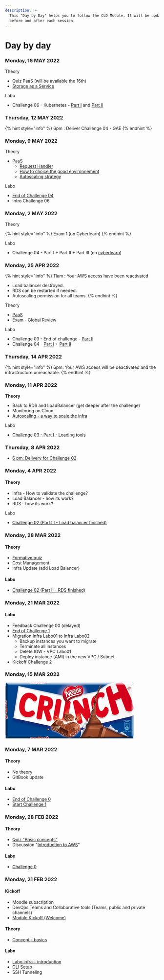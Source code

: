 ```yaml
---
description: >-
  This "Day by Day" helps you to follow the CLD Module. It will be updated
  before and after each session.
---
```


# Day by day

### Monday, 16 MAY 2022

Theory

* Quiz PaaS (will be available the 16th)
* [Storage as a Service](https://cyberlearn.hes-so.ch/pluginfile.php/3796944/mod\_resource/content/6/CLD%20Lc05%20Storage%20as%20a%20service%20and%20NoSQL.pdf)

Labo

* Challenge 06 - Kubernetes - [Part I](challenges/challenge-06/c6-part-i-prerequisites.md) and [Part II](broken-reference)

### Thursday, 12 MAY 2022

{% hint style="info" %}
6pm : Deliver Challenge 04 - GAE
{% endhint %}

### Monday, 9 MAY 2022

Theory

* [PaaS](https://cyberlearn.hes-so.ch/pluginfile.php/3796941/mod\_resource/content/5/CLD%20Lc04%20Platform%20as%20a%20Service.pdf)
  * [Request Handler](https://cyberlearn.hes-so.ch/pluginfile.php/3796941/mod\_resource/content/5/CLD%20Lc04%20Platform%20as%20a%20Service.pdf)
  * [How to choice the good environnement](https://cyberlearn.hes-so.ch/pluginfile.php/3796941/mod\_resource/content/5/CLD%20Lc04%20Platform%20as%20a%20Service.pdf)
  * [Autoscaling strategy](https://cyberlearn.hes-so.ch/pluginfile.php/3796941/mod\_resource/content/5/CLD%20Lc04%20Platform%20as%20a%20Service.pdf)

Labo

* [End of Challenge 04](https://cyberlearn.hes-so.ch/mod/assign/view.php?id=1684948)
* Intro Challenge 06

### Monday, 2 MAY 2022

Theory

{% hint style="info" %}
Exam 1 (on Cyberlearn)
{% endhint %}

Labo

* Challenge 04 - Part I + Part II + Part III (on [cyberlearn](https://cyberlearn.hes-so.ch/mod/assign/view.php?id=1684948))

### Monday, 25 APR 2022

{% hint style="info" %}
11am : Your AWS access have been reactivated

* Load balancer destroyed.
* RDS can be restarted if needed.
* Autoscaling permission for all teams.
{% endhint %}

Theory

* [PaaS](https://cyberlearn.hes-so.ch/pluginfile.php/3796941/mod\_resource/content/5/CLD%20Lc04%20Platform%20as%20a%20Service.pdf)
* [Exam - Global Review](quiz.md)

Labo

* Challenge 03 - End of challenge - [Part II](challenges/challenge-03/c3-part-ii-monitor-and-scale-your-cloud.md)
* Challenge 04 - [Part I](challenges/challenge-04/c4-tutorial/gcp-coupon-for-google-engine.md) + [Part II](broken-reference)

### Thursday, 14 APR 2022

{% hint style="info" %}
6pm: Your AWS access will be deactivated and the infrastructure unreachable.
{% endhint %}

### **Monday, 11 APR 2022**

**Theory**

* Back to RDS and LoadBalancer (get deeper after the challenge)
* Monitoring on Cloud
* [Autoscaling - a way to scale the infra](https://cyberlearn.hes-so.ch/pluginfile.php/3796939/mod\_resource/content/7/CLD%20Lc03%20Scalable%20apps%20on%20IaaS.pdf)

Labo

* [Challenge 03 - Part I - Loading tools](challenges/challenge-03/c3-part-i-loading-tools.md)

### Thursday, 8 APR 2022

* [6 pm: Delivery for Challenge 02](challenges/challenge-02/)

### Monday, 4 APR 2022

#### Theory

* Infra - How to validate the challenge?
* Load Balancer - how its work?
* RDS - how its work?

Labo

* [Challenge 02 (Part III - Load balancer finished)](challenges/challenge-02/c2-part-iii-load-balancer.md)

### Monday, 28 MAR 2022

#### Theory

* [Formative quiz](https://forms.office.com/Pages/ResponsePage.aspx?id=JPdyo7LAoE6r-w64xvhOQJEkRsVIVXJJqNFbAYkuO95UMUZLTzVXNkNHVVlMUjlCSFRLRUozMURCQy4u)
* Cost Management
* Infra Update (add Load Balancer)

#### Labo

* [Challenge 02 (Part II - RDS finished)](challenges/challenge-02/c2-part-ii-rds.md)

### Monday, 21 MAR 2022

#### Labo

* Feedback Challenge 00 (delayed)
* [End of Challenge 1](challenges/challenge-01/)
* Migration Infra Labo01 to Infra Labo02
  * Backup instances you want to migrate
  * Terminate all instances
  * Delete IGW - VPC Labo01
  * Deploy instance (AMI) in the new VPC / Subnet
* Kickoff Challenge 2

### Monday, 15 MAR 2022



![](.gitbook/assets/crunch.PNG)

### Monday, 7 MAR 2022

#### Theory

* No theory
* GitBook update&#x20;

#### Labo

* [End of Challenge 0](challenges/challenge-00/)
* [Start Challenge 1](challenges/challenge-01/)

### Monday, 28 FEB 2022

#### Theory

* [Quiz "Basic concepts"](https://forms.office.com/Pages/ResponsePage.aspx?id=JPdyo7LAoE6r-w64xvhOQJEkRsVIVXJJqNFbAYkuO95UMUZLTzVXNkNHVVlMUjlCSFRLRUozMURCQy4u)
* Discussion "[Introduction to AWS](https://cyberlearn.hes-so.ch/pluginfile.php/3796936/mod\_resource/content/6/CLD%20Lc02%20Introduction%20to%20Amazon%20Web%20Services.pdf)"

#### Labo

* [Challenge 0](challenges/challenge-00/)

### Monday, 21 FEB 2022

#### Kickoff

* Moodle subscription
* DevOps Teams and Collaborative tools (Teams, public and private channels)
* [Module Kickoff (Welcome)](https://cyberlearn.hes-so.ch/pluginfile.php/3796934/mod\_resource/content/5/CLD%20Lc00%20Welcome.pdf)

#### Theory

* [Concept - basics](https://cyberlearn.hes-so.ch/pluginfile.php/3796935/mod\_resource/content/6/CLD%20Lc01%20Basic%20concepts.pdf)

#### Labo

* [Labo infra - introduction](broken-reference)
* CLI Setup
* SSH Tunneling



####
